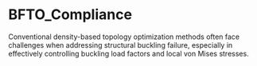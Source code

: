 # BFTO_Compliance
Conventional density-based topology optimization methods often face challenges when addressing structural buckling failure, especially in effectively controlling buckling load factors and local von Mises stresses.
